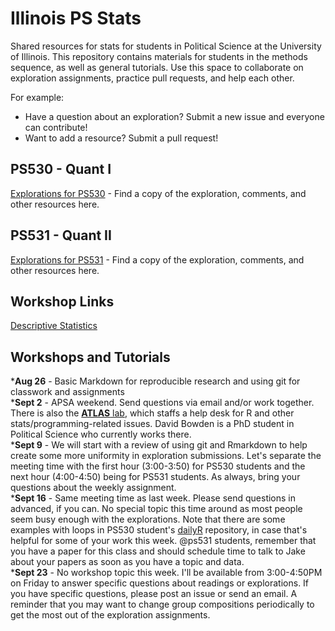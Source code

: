 # Illinois PS Stats
Shared resources for stats for students in Political Science at the University of Illinois. This repository contains materials for students in the methods sequence, as well as general tutorials. Use this space to collaborate on exploration assignments, practice pull requests, and help each other.  

For example:  
- Have a question about an exploration? Submit a new issue and everyone can contribute!  
- Want to add a resource? Submit a pull request!

## PS530 - Quant I
[Explorations for PS530](ps530/) - Find a copy of the exploration, comments, and other resources here.  

## PS531 - Quant II
[Explorations for PS531](ps531/) - Find a copy of the exploration, comments, and other resources here.  

## Workshop Links
[Descriptive Statistics](https://htmlpreview.github.io/?https://github.com/bowers-grad-stats-illinois/uips-stat-share/blob/master/workshops-tutorials/descriptive-statistics/descriptive-stat-present.html)

## Workshops and Tutorials
*__Aug 26__ - Basic Markdown for reproducible research and using git for classwork and assignments  
*__Sept 2__ - APSA weekend. Send questions via email and/or work together. There is also the [**ATLAS** lab][atlas], which staffs a help desk for R and other stats/programming-related issues. David Bowden is a PhD student in Political Science who currently works there.  
*__Sept 9__ - We will start with a review of using git and Rmarkdown to help create some more uniformity in exploration submissions. Let's separate the meeting time with the first hour (3:00-3:50) for PS530 students and the next hour (4:00-4:50) being for PS531 students. As always, bring your questions about the weekly assignment.  
*__Sept 16__ - Same meeting time as last week. Please send questions in advanced, if you can. No special topic this time around as most people seem busy enough with the explorations. Note that there are some examples with loops in PS530 student's [dailyR](https://github.com/bowers-grad-stats-illinois/dailyR) repository, in case that's helpful for some of your work this week. @ps531 students, remember that you have a paper for this class and should schedule time to talk to Jake about your papers as soon as you have a topic and data.  
*__Sept 23__ - No workshop topic this week. I'll be available from 3:00-4:50PM on Friday to answer specific questions about readings or explorations. If you have specific questions, please post an issue or send an email. A reminder that you may want to change group compositions periodically to get the most out of the exploration assignments. 

<!-- Links -->
[atlas]: http://www.atlas.illinois.edu/services/stats/consulting/
